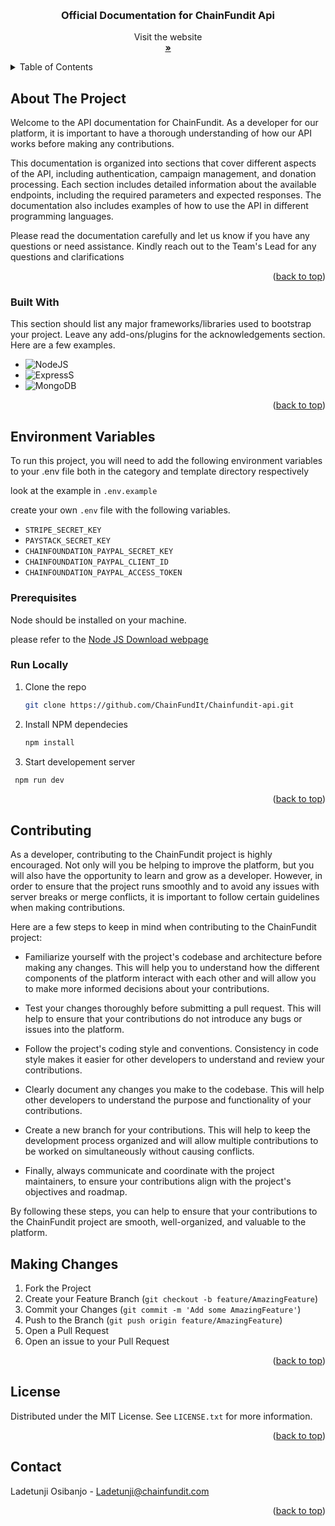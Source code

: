 <a name="readme-top"></a>

<!-- PROJECT LOGO -->
<br />
<div align="center">

  <h3 align="center">Official Documentation for ChainFundit Api</h3>

  <p align="center">
    Visit the website
    <br />
    <a href="https://chainfundit.com"><strong> »</strong></a>
  
  </p>
</div>

<!-- TABLE OF CONTENTS -->
<details>
  <summary>Table of Contents</summary>
  <ol>
    <li>
      <a href="#about-the-project">About The Project</a>
      <ul>
        <li><a href="#built-with">Built With</a></li>
      </ul>
    </li>
    <li>
      <a href="#getting-started">Getting Started</a>
      <ul>
        <li><a href="#prerequisites">Prerequisites</a></li>
        <li><a href="#installation">Installation</a></li>
      </ul>
    </li>
    <li><a href="#usage">Usage</a></li>
    <li><a href="#contributing">Contributing</a></li>
    <li><a href="#license">License</a></li>
    <li><a href="#contact">Contact</a></li>
    <li><a href="#acknowledgments">Acknowledgments</a></li>
  </ol>
</details>

<!-- ABOUT THE PROJECT -->

## About The Project

Welcome to the API documentation for ChainFundit. As a developer for our platform, it is important to have a thorough understanding of how our API works before making any contributions.

This documentation is organized into sections that cover different aspects of the API, including authentication, campaign management, and donation processing. Each section includes detailed information about the available endpoints, including the required parameters and expected responses. The documentation also includes examples of how to use the API in different programming languages.

Please read the documentation carefully and let us know if you have any questions or need assistance. Kindly reach out to the Team's Lead for any questions and clarifications

<p align="right">(<a href="#readme-top">back to top</a>)</p>

### Built With

This section should list any major frameworks/libraries used to bootstrap your project. Leave any add-ons/plugins for the acknowledgements section. Here are a few examples.

- ![NodeJS][node.js]
- ![ExpressS][express.js]
- ![MongoDB ][mongo]

<p align="right">(<a href="#readme-top">back to top</a>)</p>

<!-- GETTING STARTED -->

## Environment Variables

To run this project, you will need to add the following environment variables to your .env file both in the category and template directory respectively

look at the example in `.env.example`

create your own `.env` file with the following variables.

- `STRIPE_SECRET_KEY`
- `PAYSTACK_SECRET_KEY`
- `CHAINFOUNDATION_PAYPAL_SECRET_KEY`
- `CHAINFOUNDATION_PAYPAL_CLIENT_ID`
- `CHAINFOUNDATION_PAYPAL_ACCESS_TOKEN`

### Prerequisites

Node should be installed on your machine.

please refer to the [Node JS Download webpage](https://nodejs.org/en/download/)

### Run Locally

1. Clone the repo
   ```sh
   git clone https://github.com/ChainFundIt/Chainfundit-api.git
   ```
2. Install NPM dependecies
   ```sh
   npm install
   ```
3. Start developement server

```sh
 npm run dev
```

<p align="right">(<a href="#readme-top">back to top</a>)</p>

<!-- CONTRIBUTING -->

## Contributing

As a developer, contributing to the ChainFundit project is highly encouraged. Not only will you be helping to improve the platform, but you will also have the opportunity to learn and grow as a developer. However, in order to ensure that the project runs smoothly and to avoid any issues with server breaks or merge conflicts, it is important to follow certain guidelines when making contributions.

Here are a few steps to keep in mind when contributing to the ChainFundit project:

- Familiarize yourself with the project's codebase and architecture before making any changes. This will help you to understand how the different components of the platform interact with each other and will allow you to make more informed decisions about your contributions.

- Test your changes thoroughly before submitting a pull request. This will help to ensure that your contributions do not introduce any bugs or issues into the platform.

- Follow the project's coding style and conventions. Consistency in code style makes it easier for other developers to understand and review your contributions.

- Clearly document any changes you make to the codebase. This will help other developers to understand the purpose and functionality of your contributions.

- Create a new branch for your contributions. This will help to keep the development process organized and will allow multiple contributions to be worked on simultaneously without causing conflicts.

- Finally, always communicate and coordinate with the project maintainers, to ensure your contributions align with the project's objectives and roadmap.

By following these steps, you can help to ensure that your contributions to the ChainFundit project are smooth, well-organized, and valuable to the platform.

<!-- Making changes -->

## Making Changes

1. Fork the Project
2. Create your Feature Branch (`git checkout -b feature/AmazingFeature`)
3. Commit your Changes (`git commit -m 'Add some AmazingFeature'`)
4. Push to the Branch (`git push origin feature/AmazingFeature`)
5. Open a Pull Request
6. Open an issue to your Pull Request

<p align="right">(<a href="#readme-top">back to top</a>)</p>

<!-- LICENSE -->

## License

Distributed under the MIT License. See `LICENSE.txt` for more information.

<p align="right">(<a href="#readme-top">back to top</a>)</p>

<!-- CONTACT -->

## Contact

Ladetunji Osibanjo - Ladetunji@chainfundit.com

<p align="right">(<a href="#readme-top">back to top</a>)</p>

<!-- MARKDOWN LINKS & IMAGES -->
<!-- https://www.markdownguide.org/basic-syntax/#reference-style-links -->

[contributors-shield]: https://img.shields.io/github/contributors/othneildrew/Best-README-Template.svg?style=for-the-badge
[contributors-url]: https://github.com/othneildrew/Best-README-Template/graphs/contributors
[forks-shield]: https://img.shields.io/github/forks/othneildrew/Best-README-Template.svg?style=for-the-badge
[forks-url]: https://github.com/othneildrew/Best-README-Template/network/members
[stars-shield]: https://img.shields.io/github/stars/othneildrew/Best-README-Template.svg?style=for-the-badge
[stars-url]: https://github.com/othneildrew/Best-README-Template/stargazers
[issues-shield]: https://img.shields.io/github/issues/othneildrew/Best-README-Template.svg?style=for-the-badge
[issues-url]: https://github.com/othneildrew/Best-README-Template/issues
[license-shield]: https://img.shields.io/github/license/othneildrew/Best-README-Template.svg?style=for-the-badge
[license-url]: https://github.com/othneildrew/Best-README-Template/blob/master/LICENSE.txt
[linkedin-shield]: https://img.shields.io/badge/-LinkedIn-black.svg?style=for-the-badge&logo=linkedin&colorB=555
[linkedin-url]: https://linkedin.com/in/othneildrew
[product-screenshot]: images/screenshot.png
[node.js]: https://img.shields.io/badge/node.js-6DA55F?style=for-the-badge&logo=node.js&logoColor=white
[express.js]: https://img.shields.io/badge/express.js-%23404d59.svg?style=for-the-badge&logo=express&logoColor=%2361DAFB
[mongo]: https://img.shields.io/badge/MongoDB-%234ea94b.svg?style=for-the-badge&logo=mongodb&logoColor=white
[next-url]: https://nextjs.org/
[react.js]: https://img.shields.io/badge/React-20232A?style=for-the-badge&logo=react&logoColor=61DAFB
[react-url]: https://reactjs.org/
